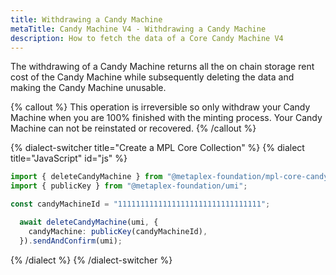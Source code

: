 ```yaml
---
title: Withdrawing a Candy Machine
metaTitle: Candy Machine V4 - Withdrawing a Candy Machine
description: How to fetch the data of a Core Candy Machine V4
---
```


The withdrawing of a Candy Machine returns all the on chain storage rent cost of the Candy Machine while subsequently deleting the data and making the Candy Machine unusable.

{% callout %}
This operation is irreversible so only withdraw your Candy Machine when you are 100% finished with the minting process. Your Candy Machine can not be reinstated or recovered.
{% /callout %}

{% dialect-switcher title="Create a MPL Core Collection" %}
{% dialect title="JavaScript" id="js" %}

```ts
import { deleteCandyMachine } from "@metaplex-foundation/mpl-core-candy-machine";
import { publicKey } from "@metaplex-foundation/umi";

const candyMachineId = "11111111111111111111111111111111";

  await deleteCandyMachine(umi, {
    candyMachine: publicKey(candyMachineId),
  }).sendAndConfirm(umi);
```

{% /dialect %}
{% /dialect-switcher %}
